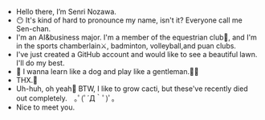 - Hello there, I’m Senri Nozawa.
- 😶 It's kind of hard to pronounce my name, isn't it? Everyone call me Sen-chan.  
- I'm an AI&business major. I'm a member of the equestrian club🏇, and I'm in the sports chamberlain⚔, badminton, volleyball,and puan clubs.
- I've just created a GitHub account and would like to see a beautiful lawn. I'll do my best.
- 📝 I wanna learn like a dog and play like a gentleman.🍺🍻
- THX.🗿
- Uh-huh, oh yeah🌵 BTW, I like to grow cacti, but these've recently died out completely.　｡ﾟ(ﾟ´Д｀ﾟ)ﾟ｡
- Nice to meet you.
 
<!---
senrinozawa/senrinozawa is a ✨ special ✨ repository because its `README.md` (this file) appears on your GitHub profile.
You can click the Preview link to take a look at your changes.
--->
